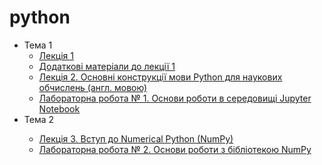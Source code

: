 # python
<ul>
  <li>Тема 1
  <ul>
     <li> <a href= "https://github.com/svniko/python/blob/master/Lecture_1_ua.pdf">Лекція 1</a></li>
     <li> <a href= "https://github.com/svniko/python/blob/master/Lecture_1_ua.ipynb">Додаткові матеріали до лекції 1</a></li>
     <li> <a href= "https://github.com/svniko/python_en/blob/master/Lecture_2.ipynb">Лекція 2. Основні конструкції мови Python для наукових обчислень (англ. мовою)</a></li>
     <li> <a href= "https://github.com/svniko/python/blob/master/Lab_1_ua.pdf">Лабораторна робота № 1. Основи роботи в середовищі Jupyter Notebook</a></li>
     </ul>
   <li>Тема 2  </li>
       <ul>
     <li> <a href="https://github.com/svniko/python/blob/master/Lecture_3_ua.ipynb">Лекція 3. Вступ до Numerical Python (NumPy) </a></li>
     <li><a href="https://github.com/svniko/python/blob/master/Lab_2_ua.pdf">Лабораторна робота № 2. Основи роботи з  бібліотекою NumPy </a></li>
         </ul>
  </ul> 
